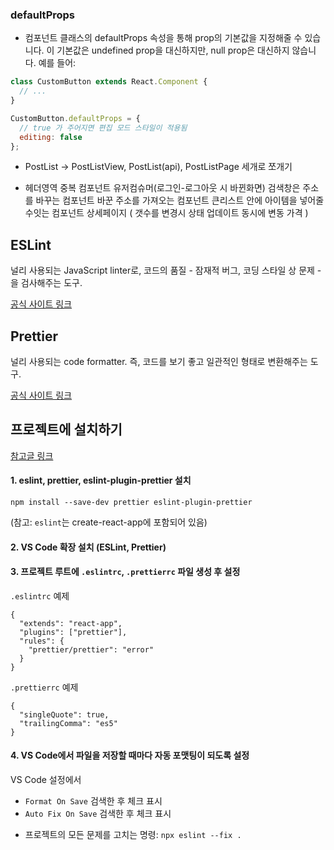 ### defaultProps

- 컴포넌트 클래스의 defaultProps 속성을 통해 prop의 기본값을 지정해줄 수 있습니다. 이 기본값은 undefined prop을 대신하지만, null prop은 대신하지 않습니다. 예를 들어:

```js
class CustomButton extends React.Component {
  // ...
}

CustomButton.defaultProps = {
  // true 가 주어지면 편집 모드 스타일이 적용됨
  editing: false
};
```

- PostList -> PostListView, PostList(api), PostListPage 세개로 쪼개기

- 헤더영역 중복 컴포넌트 유저컴슈머(로그인-로그아웃 시 바뀐화면)
  검색창은 주소를 바꾸는 컴포넌트 바꾼 주소를 가져오는 컴포넌트
  큰리스트 안에 아이템을 넣어줄수잇는 컴포넌트
  상세페이지 ( 갯수를 변경시 상태 업데이트 동시에 변동 가격 )

## ESLint

널리 사용되는 JavaScript linter로, 코드의 품질 - 잠재적 버그, 코딩 스타일 상 문제 - 을 검사해주는 도구.

[공식 사이트 링크](https://eslint.org/)

## Prettier

널리 사용되는 code formatter. 즉, 코드를 보기 좋고 일관적인 형태로 변환해주는 도구.

[공식 사이트 링크](https://prettier.io/)

## 프로젝트에 설치하기

[참고글 링크](https://medium.com/technical-credit/using-prettier-with-vs-code-and-create-react-app-67c2449b9d08)

#### 1. eslint, prettier, eslint-plugin-prettier 설치

```
npm install --save-dev prettier eslint-plugin-prettier
```

(참고: `eslint`는 create-react-app에 포함되어 있음)

#### 2. VS Code 확장 설치 (ESLint, Prettier)

#### 3. 프로젝트 루트에 `.eslintrc`, `.prettierrc` 파일 생성 후 설정

`.eslintrc` 예제

```
{
  "extends": "react-app",
  "plugins": ["prettier"],
  "rules": {
    "prettier/prettier": "error"
  }
}
```

`.prettierrc` 예제

```
{
  "singleQuote": true,
  "trailingComma": "es5"
}
```

#### 4. VS Code에서 파일을 저장할 때마다 자동 포맷팅이 되도록 설정

VS Code 설정에서

- `Format On Save` 검색한 후 체크 표시
- `Auto Fix On Save` 검색한 후 체크 표시

* 프로젝트의 모든 문제를 고치는 명령: `npx eslint --fix .`
